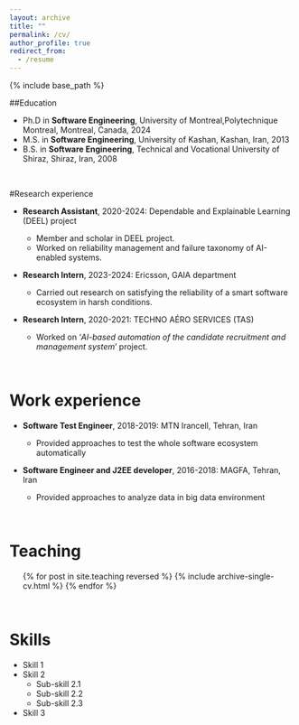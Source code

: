 ```yaml
---
layout: archive
title: ""
permalink: /cv/
author_profile: true
redirect_from:
  - /resume
---
```


{% include base_path %}

##Education
* Ph.D in **Software Engineering**, University of Montreal,Polytechnique Montreal, Montreal, Canada, 2024
* M.S. in **Software Engineering**, University of Kashan, Kashan, Iran, 2013
* B.S. in **Software Engineering**, Technical and Vocational University of Shiraz, Shiraz, Iran, 2008
<br>

#Research experience
* **Research Assistant**, 2020-2024: Dependable and Explainable Learning (DEEL) project
  * Member and scholar in DEEL project.
  * Worked on reliability management and failure taxonomy of AI-enabled systems.


* **Research Intern**, 2023-2024: Ericsson, GAIA department
  * Carried out research on satisfying the reliability of a smart software ecosystem in harsh conditions.


* **Research Intern**, 2020-2021: TECHNO AÉRO SERVICES (TAS)
  * Worked on ‘*AI-based automation of the candidate recruitment and management system*’ project.
<br>

Work experience
======
* **Software Test Engineer**, 2018-2019: MTN Irancell, Tehran, Iran
  * Provided approaches to test the whole software ecosystem automatically
 
* **Software Engineer and J2EE developer**, 2016-2018: MAGFA, Tehran, Iran
  * Provided approaches to analyze data in big data environment
<br>

Teaching
======
  <ul>{% for post in site.teaching reversed %}
    {% include archive-single-cv.html %}
  {% endfor %}</ul>
<br>

Skills
======
* Skill 1
* Skill 2
  * Sub-skill 2.1
  * Sub-skill 2.2
  * Sub-skill 2.3
* Skill 3
  
